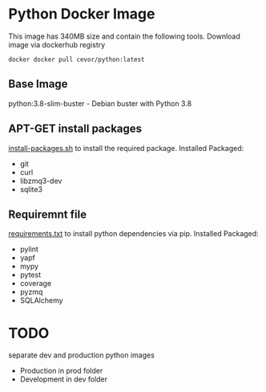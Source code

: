 # Python Docker Image
This image has 340MB size and contain the following tools.
Download image via dockerhub registry

```
docker docker pull cevor/python:latest
```

## Base Image
python:3.8-slim-buster - Debian buster with Python 3.8

## APT-GET install packages
[install-packages.sh](install-packages.sh) to install the required package.
Installed Packaged:
- git 
- curl 
- libzmq3-dev 
- sqlite3

## Requiremnt file
[requirements.txt](requirements.txt) to install python dependencies via pip. Installed Packaged:
- pylint 
- yapf 
- mypy 
- pytest 
- coverage 
- pyzmq 
- SQLAlchemy 

# TODO
separate dev and production python images
- Production in prod folder
- Development in dev folder
